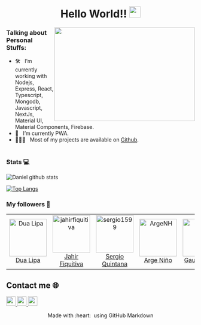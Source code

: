 <h1 align="center">
  Hello World!!
 <img alt="wave" src="https://raw.githubusercontent.com/MartinHeinz/MartinHeinz/master/wave.gif" width="30px">
</h1>

<img align="right" height="250" width="375" alt="" src="https://raw.githubusercontent.com/iampavangandhi/iampavangandhi/master/gifs/coder.gif" />

### Talking about Personal Stuffs: 

- 🛠 &nbsp; I’m currently working with Nodejs, Express, React, <br /> Typescript, Mongodb, Javascript, NextJs,<br /> Material UI, Material Components, Firebase.
- 🚀 &nbsp; I’m currently PWA.
- 👨🏻‍💻 &nbsp; Most of my projects are available on [Github](https://github.com/Daniel-Lagos?tab=repositories).
#
#
#
### Stats 💻

![Daniel github stats](https://github-readme-stats.vercel.app/api?username=Daniel-Lagos&show_icons=true&title_color=A77ECB&icon_color=FEEA94&text_color=7EDAC9&bg_color=151515)

[![Top Langs](https://github-readme-stats.vercel.app/api/top-langs/?username=Daniel-Lagos&layout=compact&title_color=A77ECB&icon_color=FEEA94&text_color=7EDAC9&bg_color=151515)](https://github.com/anuraghazra/github-readme-stats)

### My followers 🙈

<table>
  <tr>
     <td align="center">
      <a href="https://www.instagram.com/dualipa/">
        <img src="https://tse1.mm.bing.net/th?id=OIP.5EpZGlapWO-NIzh-2hy34AHaJQ&pid=Api" width="100px;" alt="Dua Lipa"/>
      </a>
      <br />
      <a href="https://www.instagram.com/dualipa/">Dua Lipa</a>
    </td>
    <td align="center">
      <a href="https://github.com/jahirfiquitiva">
        <img src="https://avatars.githubusercontent.com/u/10360816?v=4" width="100px;" alt="jahirfiquitiva"/>
      </a>
      <br />
      <a href="https://github.com/jahirfiquitiva">Jahir Fiquitiva</a>
    </td>
    <td align="center">
      <a href="https://github.com/sergio1599">
        <img src="https://avatars.githubusercontent.com/u/57324758?v=4" width="100px;" alt="sergio1599"/>
      </a>
      <br />
      <a href="https://github.com/sergio1599">Sergio Quintana</a>
    </td>
    <td align="center">
      <a href="https://github.com/ArgeNH">
        <img src="https://avatars.githubusercontent.com/u/58793851?v=4" width="100px;" alt="ArgeNH"/>
      </a>
      <br />
      <a href="https://github.com/ArgeNH">Arge Niño</a>
    </td>
    <td align="center">
      <a href="https://github.com/gseth">
        <img src="https://avatars.githubusercontent.com/u/6172927?v=4" width="100px;" alt="Gaurav Seth"/>
      </a>
      <br />
      <a href="https://github.com/gseth">Gaurav Seth</a>
    </td>
    <td align="center">
      <a href="https://github.com/pedrojespinosa">
        <img src="https://avatars.githubusercontent.com/u/79599108?v=4" width="100px;" alt="pedrojespinosa"/>
      </a>
      <br />
      <a href="https://github.com/pedrojespinosa">Pedro Espinosa</a>
    </td>
    <td align="center">
      <a href="https://github.com/MiaKallenberg">
        <img src="https://avatars.githubusercontent.com/u/71706732?v=4" width="100px;" alt="MiaKallenberg"/>
      </a>
      <br />
      <a href="https://github.com/MiaKallenberg">Mia Kallenberg</a>
    </td>
    <td align="center">
      <a href="https://github.com/AmazingMachine">
        <img src="https://avatars.githubusercontent.com/u/28883779?v=4" width="100px;" alt="AmazingMachine"/>
      </a>
      <br />
      <a href="https://github.com/AmazingMachine">Emmental</a>
    </td>
  </tr>
</table>

<h2>  Contact me 🌐</h2>

<p>
<a href="https://twitter.com/Daniel_Lagos01">
  <img src="https://img.shields.io/badge/twitter-%231DA1F2.svg?&style=for-the-badge&logo=twitter&logoColor=white" height=25>
</a> 
<a href="https://www.linkedin.com/in/daniel-lagos-aa4652204/">
  <img src="https://img.shields.io/badge/linkedin-%230077B5.svg?&style=for-the-badge&logo=linkedin&logoColor=white" height=25>
</a>
<a href="https://www.instagram.com/daniel_lagos01/">
  <img src="https://img.shields.io/badge/instagram-%23E4405F.svg?&style=for-the-badge&logo=instagram&logoColor=white" height=25>
</a>
</p>

<p align="center">
  Made with :heart: &nbsp;using GitHub Markdown
</p>
